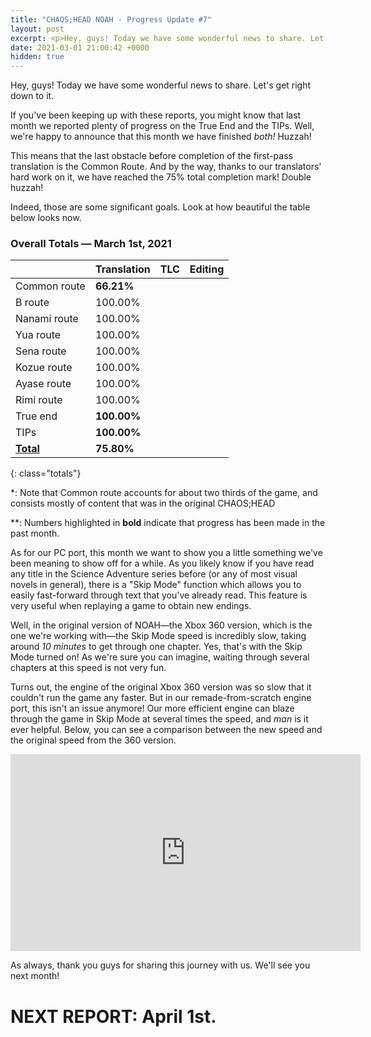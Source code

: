 ```yaml
---
title: "CHAOS;HEAD NOAH - Progress Update #7"
layout: post
excerpt: <p>Hey, guys! Today we have some wonderful news to share. Let's get right down to it.</p>
date: 2021-03-01 21:00:42 +0000
hidden: true
---
```


Hey, guys! Today we have some wonderful news to share. Let's get right down to it.

If you've been keeping up with these reports, you might know that last month we reported plenty of progress on the True End and the TIPs. Well, we're happy to announce that this month we have finished _both!_ Huzzah!

This means that the last obstacle before completion of the first-pass translation is the Common Route. And by the way, thanks to our translators' hard work on it, we have reached the 75% total completion mark! Double huzzah!

Indeed, those are some significant goals. Look at how beautiful the table below looks now.

### Overall Totals — March 1st, 2021

|                  | **Translation** | **TLC** | **Editing** |
| ---------------- | --------------- | ------- | ----------- |
| Common route     | **66.21%**      |         |             |
| B route          | 100.00%         |         |             |
| Nanami route     | 100.00%         |         |             |
| Yua route        | 100.00%         |         |             |
| Sena route       | 100.00%         |         |             |
| Kozue route      | 100.00%         |         |             |
| Ayase route      | 100.00%         |         |             |
| Rimi route       | 100.00%         |         |             |
| True end         | **100.00%**     |         |             |
| TIPs             | **100.00%**     |         |             |
| **<u>Total</u>** | **75.80%**      |         |             |

{: class="totals"}

\*: Note that Common route accounts for about two thirds of the game, and consists mostly of content that was in the original CHAOS;HEAD

\*\*: Numbers highlighted in **bold** indicate that progress has been made in the past month.

As for our PC port, this month we want to show you a little something we've been meaning to show off for a while. As you likely know if you have read any title in the Science Adventure series before (or any of most visual novels in general), there is a "Skip Mode" function which allows you to easily fast-forward through text that you've already read. This feature is very useful when replaying a game to obtain new endings.

Well, in the original version of NOAH—the Xbox 360 version, which is the one we're working with—the Skip Mode speed is incredibly slow, taking around _10 minutes_ to get through one chapter. Yes, that's with the Skip Mode turned on! As we're sure you can imagine, waiting through several chapters at this speed is not very fun.

Turns out, the engine of the original Xbox 360 version was so slow that it couldn't run the game any faster. But in our remade-from-scratch engine port, this isn't an issue anymore! Our more efficient engine can blaze through the game in Skip Mode at several times the speed, and _man_ is it ever helpful. Below, you can see a comparison between the new speed and the original speed from the 360 version.

<div class="youtube-wrapper"><iframe width="560" height="315" src="https://www.youtube-nocookie.com/embed/UAwyyYYEWuo" frameborder="0" allow="accelerometer; autoplay; encrypted-media; gyroscope; picture-in-picture" allowfullscreen></iframe></div>

As always, thank you guys for sharing this journey with us. We'll see you next month!

# NEXT REPORT: April 1st.
